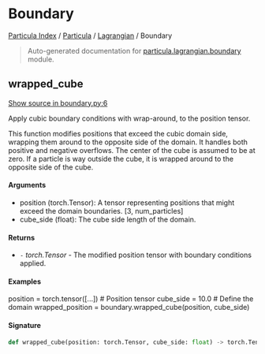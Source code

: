# Boundary

[Particula Index](../../README.md#particula-index) / [Particula](../index.md#particula) / [Lagrangian](./index.md#lagrangian) / Boundary

> Auto-generated documentation for [particula.lagrangian.boundary](https://github.com/Gorkowski/particula/blob/main/particula/lagrangian/boundary.py) module.

## wrapped_cube

[Show source in boundary.py:6](https://github.com/Gorkowski/particula/blob/main/particula/lagrangian/boundary.py#L6)

Apply cubic boundary conditions with wrap-around, to the position tensor.

This function modifies positions that exceed the cubic domain side,
wrapping them around to the opposite side of the domain. It handles both
positive and negative overflows. The center of the cube is assumed to be
at zero. If a particle is way outside the cube, it is wrapped around to
the opposite side of the cube.

#### Arguments

- position (torch.Tensor): A tensor representing positions that might
    exceed the domain boundaries. [3, num_particles]
- cube_side (float): The cube side length of the domain.

#### Returns

- `-` *torch.Tensor* - The modified position tensor with boundary conditions
    applied.

#### Examples

position = torch.tensor([...])  # Position tensor
cube_side = 10.0  # Define the domain
wrapped_position = boundary.wrapped_cube(position,
    cube_side)

#### Signature

```python
def wrapped_cube(position: torch.Tensor, cube_side: float) -> torch.Tensor: ...
```
